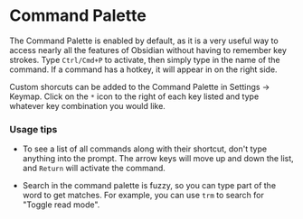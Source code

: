 # Command Palette 

The Command Palette is enabled by default, as it is a very useful way to access nearly all the features of Obsidian without having to remember key strokes. Type `Ctrl/Cmd+P` to activate, then simply type in the name of the command. If a command has a hotkey, it will appear in on the right side.

Custom shorcuts can be added to the Command Palette in Settings -> Keymap. Click on the `*` icon to the right of each key listed and type whatever key combination you would like.

### Usage tips

- To see a list of all commands along with their shortcut, don't type anything into the prompt. The arrow keys will move up and down the list, and `Return` will activate the command. 

- Search in the command palette is fuzzy, so you can type part of the word to get matches. For example, you can use `trm` to search for "Toggle read mode".

